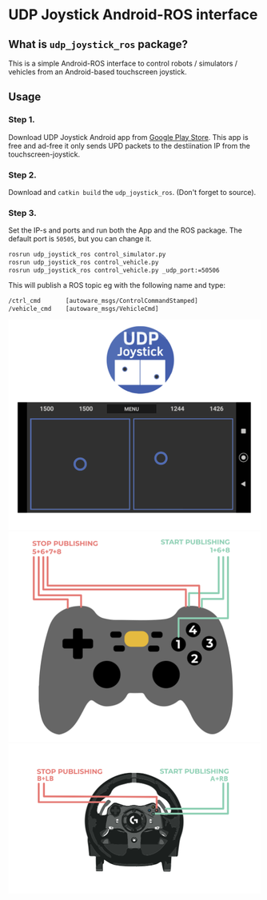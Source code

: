 # UDP Joystick Android-ROS interface 

## What is `udp_joystick_ros` package?
This is a simple Android-ROS interface to control robots / simulators / vehicles from an Android-based touchscreen joystick.
## Usage
### Step 1.
Download UDP Joystick Android app from [Google Play Store](https://play.google.com/store/apps/details?id=com.denods.udpjoystick&hl=en&gl=US). This app is free and ad-free it only sends UPD packets to the destiination IP from the touchscreen-joystick.
### Step 2.
Download and `catkin build` the `udp_joystick_ros`. (Don't forget to source).
### Step 3.
Set the IP-s and ports and run both the App and the ROS package. The default port is `50505`, but you can change it.
```
rosrun udp_joystick_ros control_simulator.py
rosrun udp_joystick_ros control_vehicle.py
rosrun udp_joystick_ros control_vehicle.py _udp_port:=50506
```
This will publish a ROS topic eg with the following name and type:
```
/ctrl_cmd       [autoware_msgs/ControlCommandStamped]
/vehicle_cmd    [autoware_msgs/VehicleCmd]
```

![](img/udp01.svg)
![](img/joy01.svg)
![](img/wheel01.svg)
